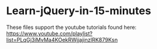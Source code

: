# Learn-jQuery-in-15-minutes
These files support the youtube tutorials found here: https://www.youtube.com/playlist?list=PLqGj3iMvMa4KOekRWjjajinzlRK879Ksn
